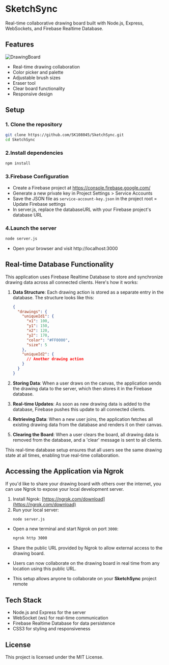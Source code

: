 # SketchSync
Real-time collaborative drawing board built with Node.js, Express, WebSockets, and Firebase Realtime Database.

## Features

![DrawingBoard](https://simkafire.com/img/drawingboard.png)
- Real-time drawing collaboration
- Color picker and palette
- Adjustable brush sizes
- Eraser tool
- Clear board functionality
- Responsive design


## Setup

### 1. Clone the repository
  ```bash
  git clone https://github.com/SK108045/SketchSync.git
  cd SketchSync
  ```
### 2.Install dependencies
  ```bash
  npm install
  ```

### 3.Firebase Configuration

- Create a Firebase project at https://console.firebase.google.com/
- Generate a new private key in Project Settings > Service Accounts
- Save the JSON file as ```service-account-key.json``` in the project root
= Update Firebase settings
- In server.js, replace the databaseURL with your Firebase project's database URL

### 4.Launch the server
  ```bash
  node server.js
  ```
- Open your browser and visit http://localhost:3000
   
## Real-time Database Functionality

This application uses Firebase Realtime Database to store and synchronize drawing data across all connected clients. Here's how it works:

1. **Data Structure**: Each drawing action is stored as a separate entry in the database. The structure looks like this:

   ```json
   {
     "drawings": {
       "uniqueId1": {
         "x1": 100,
         "y1": 150,
         "x2": 120,
         "y2": 170,
         "color": "#FF0000",
         "size": 5
       },
       "uniqueId2": {
         // Another drawing action
       }
     }
   }
   ```

2. **Storing Data**: When a user draws on the canvas, the application sends the drawing data to the server, which then stores it in the Firebase database.

3. **Real-time Updates**: As soon as new drawing data is added to the database, Firebase pushes this update to all connected clients.

4. **Retrieving Data**: When a new user joins, the application fetches all existing drawing data from the database and renders it on their canvas.

5. **Clearing the Board**: When a user clears the board, all drawing data is removed from the database, and a 'clear' message is sent to all clients.

This real-time database setup ensures that all users see the same drawing state at all times, enabling true real-time collaboration.

## Accessing the Application via Ngrok

If you'd like to share your drawing board with others over the internet, you can use Ngrok to expose your local development server.

1. Install Ngrok: [https://ngrok.com/download](https://ngrok.com/download)
2. Run your local server:
   ```bash
   node server.js
   ```
- Open a new terminal and start Ngrok on port ``3000``:

  ```bash
  ngrok http 3000
  ```
- Share the public URL provided by Ngrok to allow external access to the drawing board.
- Users can now collaborate on the drawing board in real time from any location using this public URL.

- This setup allows anyone to collaborate on your **SketchSync** project remote

## Tech Stack
- Node.js and Express for the server
- WebSocket (ws) for real-time communication
- Firebase Realtime Database for data persistence
- CSS3 for styling and responsiveness

## License
This project is licensed under the MIT License.
